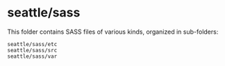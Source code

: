 # seattle/sass

This folder contains SASS files of various kinds, organized in sub-folders:

    seattle/sass/etc
    seattle/sass/src
    seattle/sass/var
